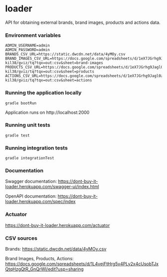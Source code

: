 # loader
API for obtaining external brands, brand images, products and actions data.

### Environment variables
```
ADMIN_USERNAME=admin
ADMIN_PASSWORD=admin
BRANDS_CSV_URL=https://static.dwcdn.net/data/4yMOy.csv
BRAND_IMAGES_CSV_URL=https://docs.google.com/spreadsheets/d/1eX7JGrhg9Jagl0zVj3_NkRfhZmpKDbDbq8z4e-kil38/gviz/tq?tqx=out:csv&sheet=brand-images
PRODUCTS_CSV_URL=https://docs.google.com/spreadsheets/d/1eX7JGrhg9Jagl0zVj3_NkRfhZmpKDbDbq8z4e-kil38/gviz/tq?tqx=out:csv&sheet=products
ACTIONS_CSV_URL=https://docs.google.com/spreadsheets/d/1eX7JGrhg9Jagl0zVj3_NkRfhZmpKDbDbq8z4e-kil38/gviz/tq?tqx=out:csv&sheet=actions
```

### Running the application locally
```shell
gradle bootRun
```
Application runs on http://localhost:2000

### Running unit tests
```shell
gradle test
```

### Running integration tests
```shell
gradle integrationTest
```

### Documentation
Swagger documentation: https://dont-buy-it-loader.herokuapp.com/swagger-ui/index.html

OpenAPI documentation: https://dont-buy-it-loader.herokuapp.com/spec/index

### Actuator
https://dont-buy-it-loader.herokuapp.com/actuator

### CSV sources
Brands: https://static.dwcdn.net/data/4yMOy.csv

Brand Images, Products, Actions: https://docs.google.com/spreadsheets/d/1L4vejFtHrg5v4PLy2x4cUsobTJxQtqHzgQtR_GnQrWI/edit?usp=sharing

